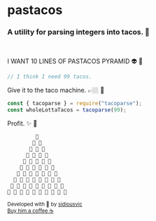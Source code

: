# pastacos

### A utility for parsing integers into tacos. 🌮

<br/>

I WANT 10 LINES OF PASTACOS PYRAMID 👽 💭

```js
// I think I need 99 tacos.
```

Give it to the taco machine. 👉🏼 🤖

```js
const { tacoparse } = require("tacoparse");
const wholeLottaTacos = tacoparse(99);
```

Profit. ✨ 🌮

``` 
         🌮         
        🍝 🍝        
       🌮 🌮 🌮       
      🍝 🍝 🍝 🍝      
     🌮 🌮 🌮 🌮 🌮     
    🍝 🍝 🍝 🍝 🍝 🍝    
   🌮 🌮 🌮 🌮 🌮 🌮 🌮   
  🍝 🍝 🍝 🍝 🍝 🍝 🍝 🍝  
 🌮 🌮 🌮 🌮 🌮 🌮 🌮 🌮 🌮 
🍝 🍝 🍝 🍝 🍝 🍝 🍝 🍝 🍝 🍝
```

<sub>Developed with 🧡 by [sidiousvic](https://www.github.com/sidiousvic)</sub>
<br/>
<sub>[Buy him a coffee ☕️](https://ko-fi.com/sidiousvic)</sub>
